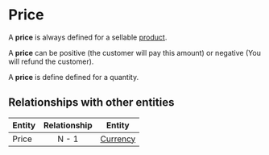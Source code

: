 # Price

A **price** is always defined for a sellable [product].

A **price** can be positive (the customer will pay this amount) or negative (You will refund the customer).

A **price** is define defined for a quantity.


## Relationships with other entities

| Entity | Relationship | Entity |
| --- |:--------:| --- |
| Price | N - 1 | [Currency] |



[Currency]: ../shared/currency.md
[product]: ../product-information-management/product.md
